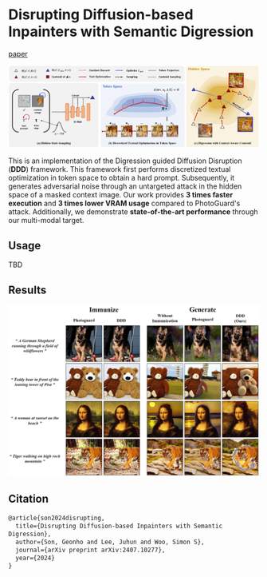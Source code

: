 # Disrupting Diffusion-based Inpainters with Semantic Digression

[paper](https://www.arxiv.org/pdf/2407.10277)

![framework](./figures/framework.png)

This is an implementation of the Digression guided Diffusion Disruption (**DDD**) framework. This framework first performs discretized textual optimization in token space to obtain a hard prompt. Subsequently, it generates adversarial noise through an untargeted attack in the hidden space of a masked context image. Our work provides **3 times faster execution** and **3 times lower VRAM usage** compared to PhotoGuard's attack. Additionally, we demonstrate **state-of-the-art performance** through our multi-modal target.

## Usage

TBD


## Results

![results](./figures/results.png)

## Citation
```
@article{son2024disrupting,
  title={Disrupting Diffusion-based Inpainters with Semantic Digression},
  author={Son, Geonho and Lee, Juhun and Woo, Simon S},
  journal={arXiv preprint arXiv:2407.10277},
  year={2024}
}
```